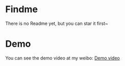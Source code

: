 # Findme

There is no Readme yet, but you can star it first~

# Demo

You can see the demo video at my weibo: [Demo video](https://m.weibo.cn/1302422271/4181675439401691)
